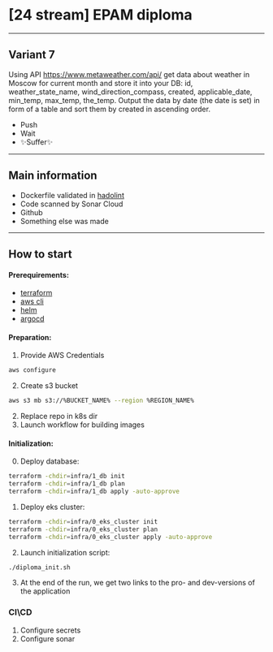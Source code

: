 #  [24 stream] EPAM diploma

---

## Variant 7
Using API https://www.metaweather.com/api/ get data about weather in Moscow for current month and store it into your DB: id, weather_state_name, wind_direction_compass, created, applicable_date, min_temp, max_temp, the_temp. Output the data by date (the date is set) in form of a table and sort them by created in ascending order.

- Push
- Wait
- ✨Suffer✨

---

## Main information

- Dockerfile validated in [hadolint](https://github.com/hadolint/hadolint)
- Code scanned by Sonar Cloud
- Github 
- Something else was made

---

## How to start
#### Prerequirements:
- [terraform](https://learn.hashicorp.com/tutorials/terraform/install-cli)
- [aws cli](https://docs.aws.amazon.com/cli/latest/userguide/getting-started-install.html)
- [helm](https://helm.sh/docs/intro/install/)
- [argocd](https://argo-cd.readthedocs.io/en/stable/cli_installation/)

#### Preparation:
1. Provide AWS Credentials 

```sh
aws configure
```

2. Create s3 bucket
```sh
aws s3 mb s3://%BUCKET_NAME% --region %REGION_NAME%
```

2. Replace repo in k8s dir
3. Launch workflow for building images

#### Initialization:
0. Deploy database:
```sh
terraform -chdir=infra/1_db init
terraform -chdir=infra/1_db plan
terraform -chdir=infra/1_db apply -auto-approve
```

1. Deploy eks cluster:
```sh
terraform -chdir=infra/0_eks_cluster init
terraform -chdir=infra/0_eks_cluster plan
terraform -chdir=infra/0_eks_cluster apply -auto-approve
```
2. Launch initialization script:
```sh
./diploma_init.sh
```
3. At the end of the run, we get two links to the pro- and dev-versions of the application

### CI\CD
1. Configure secrets
2. Configure sonar